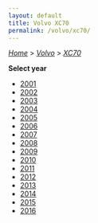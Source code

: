 ```yaml
---
layout: default
title: Volvo XC70
permalink: /volvo/xc70/
---
```

[*Home*](/) > [*Volvo*](/volvo/) > [*XC70*](/volvo/xc70/)

**Select year**

- [2001](/volvo/xc70/2001/)
- [2002](/volvo/xc70/2002/)
- [2003](/volvo/xc70/2003/)
- [2004](/volvo/xc70/2004/)
- [2005](/volvo/xc70/2005/)
- [2006](/volvo/xc70/2006/)
- [2007](/volvo/xc70/2007/)
- [2008](/volvo/xc70/2008/)
- [2009](/volvo/xc70/2009/)
- [2010](/volvo/xc70/2010/)
- [2011](/volvo/xc70/2011/)
- [2012](/volvo/xc70/2012/)
- [2013](/volvo/xc70/2013/)
- [2014](/volvo/xc70/2014/)
- [2015](/volvo/xc70/2015/)
- [2016](/volvo/xc70/2016/)